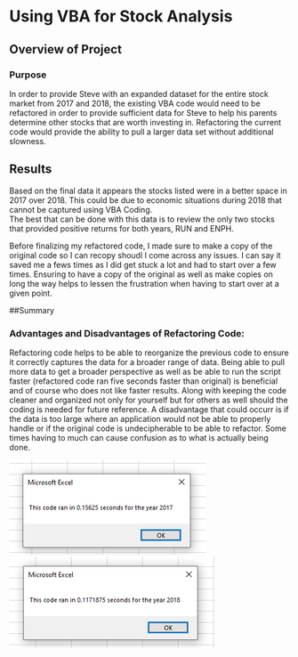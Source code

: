 # Using VBA for Stock Analysis
## Overview of Project
### Purpose
In order to provide Steve with an expanded dataset for the entire stock market from 2017 and 2018, the existing  VBA code would need to be refactored in order to provide sufficient data for Steve to help his parents determine other stocks that are worth investing in.    Refactoring the current code would provide the ability to pull a larger data set without additional slowness.

## Results

Based on the final data it appears the stocks listed were in a better space in  2017 over 2018.    This could be due to economic situations during 2018 that cannot be captured using VBA Coding.      
The best that can be done with this data is to review the only two stocks that provided positive returns for both years, RUN and ENPH.

Before finalizing my refactored code, I made sure to make a copy of the original code so I can recopy shoudl I come across any issues.  I can say it saved me a fews times as I did get stuck a lot and had to start over a few times.
Ensuring to have a copy of the original as well as make copies on long the way  helps to lessen the frustration when having to start over at a given point.

##Summary
### Advantages and Disadvantages of Refactoring Code:
Refactoring code helps to be able to reorganize the previous code to ensure it correctly captures the data for a broader range of data.    Being able to pull more data to get a broader perspective
as well as be able to run the script faster (refactored code ran five seconds faster than original) is beneficial  and of course who does not like faster results.    Along with keeping the code cleaner and organized 
not only for yourself but for others as well should the coding is needed for future reference.   A disadvantage that could occurr is if the data is too large where an application would not be able to properly handle
or if the original code is undecipherable to be able to refactor.   Some times having to much can cause confusion as to what is actually being done.

![2017 Screenshot](https://github.com/VRivera13/stock-analysis/blob/main/Resources/VBA_Challenge_2017.PNG)
![2018 Screenshot](https://github.com/VRivera13/stock-analysis/blob/main/Resources/VBA_Challenge_2018.PNG)



